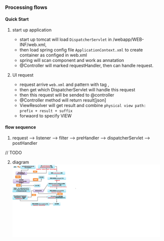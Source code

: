 ### Processing flows

#### Quick Start

1. start up application

   - start up tomcat will load `DispatcherServlet` in /webapp/WEB-INF/web.xml,
   - then load spring config file `ApplicationContext.xml` to create container as configed in web.xml
   - spring will scan component and work as annatation
   - @Controller will marked requestHandler, then can handle request.

2. UI request
   - request arrive `web.xml` and pattern with tag <url-pattern>,
   - then get which DispatcherServlet will handle this request
   - then this request will be sended to @controller
   - @Controller method will return result[json]
   - ViewResolver will get result and combine `physical view path: prefix + result + suffix`
   - forwaord to specify VIEW

#### flow sequence

1. request --> listener --> filter --> preHandler --> dispatcherServlet --> postHandler

// TODO

2. diagram
   ![avatar](/static/image/spring/spring-mvc-processor.png)
